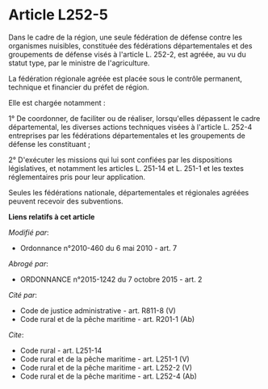 # Article L252-5

Dans le cadre de la région, une seule fédération de défense contre les organismes nuisibles, constituée des fédérations
départementales et des groupements de défense visés à l'article L. 252-2, est agréée, au vu du statut type, par le ministre
de l'agriculture. 

La fédération régionale agréée est placée sous le contrôle permanent, technique et financier du préfet de région. 

Elle est chargée notamment : 

1° De coordonner, de faciliter ou de réaliser, lorsqu'elles dépassent le cadre départemental, les diverses actions techniques
visées à l'article L. 252-4 entreprises par les fédérations départementales et les groupements de défense les constituant ; 

2° D'exécuter les missions qui lui sont confiées par les dispositions législatives, et notamment les articles L. 251-14 et L.
251-1 et les textes réglementaires pris pour leur application. 

Seules les fédérations nationale, départementales et régionales agréées peuvent recevoir des subventions.

**Liens relatifs à cet article**

_Modifié par_:

  - Ordonnance n°2010-460 du 6 mai 2010 - art. 7

_Abrogé par_:

  - ORDONNANCE n°2015-1242 du 7 octobre 2015 - art. 2

_Cité par_:

  - Code de justice administrative - art. R811-8 (V)
  - Code rural et de la pêche maritime - art. R201-1 (Ab)

_Cite_:

  - Code rural - art. L251-14
  - Code rural et de la pêche maritime - art. L251-1 (V)
  - Code rural et de la pêche maritime - art. L252-2 (V)
  - Code rural et de la pêche maritime - art. L252-4 (Ab)
